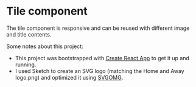 # Tile component

The tile component is responsive and can be reused with different image and title contents.

Some notes about this project:

* This project was bootstrapped with [Create React App](https://github.com/facebookincubator/create-react-app) to get it up and running.
* I used Sketch to create an SVG logo (matching the Home and Away logo.png) and optimized it using [SVGOMG](https://jakearchibald.github.io/svgomg/).
